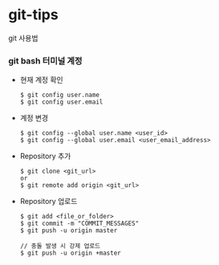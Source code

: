 # git-tips
git 사용법

### git bash 터미널 계정
* 현재 계정 확인
  ```
  $ git config user.name
  $ git config user.email
  ```

* 계정 변경
  ```
  $ git config --global user.name <user_id>
  $ git config --global user.email <user_email_address>
  ```

* Repository 추가
  ```
  $ git clone <git_url>
  or
  $ git remote add origin <git_url>
  ```

* Repository 업로드
  ```
  $ git add <file_or_folder>
  $ git commit -m "COMMIT_MESSAGES"
  $ git push -u origin master

  // 충돌 발생 시 강제 업로드
  $ git push -u origin +master
  ```



